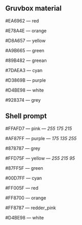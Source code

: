 ## Gruvbox material

#EA6962 — red

#E78A4E — orange

#D8A657 — yellow

#A9B665 — green

#89B482 — greean

#7DAEA3 — cyan

#D3869B — purple

#D4BE98 — white

#928374 — grey

## Shell prompt

#FFAFD7 — pink — *255 175 215*

#AF87FF — purple ­— *175 135 255*

#878787 — grey

#FFD75F — yellow — *255 215 95*

#87FF5F — green

#00D7FF — cyan

#FF005F — red

#FF8700 — orange

#FF8787 — redder_pink

#D4BE98 — white